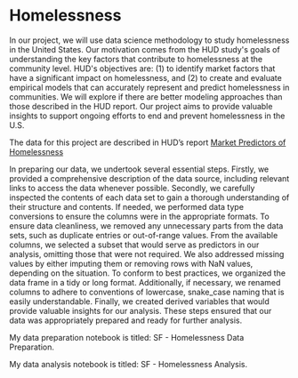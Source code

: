 # Homelessness

In our project, we will use data science methodology to study homelessness in the United States. Our motivation comes from the HUD study's goals of understanding the key factors that contribute to homelessness at the community level. HUD's objectives are: (1) to identify market factors that have a significant impact on homelessness, and (2) to create and evaluate empirical models that can accurately represent and predict homelessness in communities. We will explore if there are better modeling approaches than those described in the HUD report. Our project aims to provide valuable insights to support ongoing efforts to end and prevent homelessness in the U.S.

The data for this project are described in HUD’s report [Market Predictors of Homelessness](https://www.huduser.gov/portal/sites/default/files/pdf/Market-Predictors-of-Homelessness.pdf)  

In preparing our data, we undertook several essential steps. Firstly, we provided a comprehensive description of the data source, including relevant links to access the data whenever possible. Secondly, we carefully inspected the contents of each data set to gain a thorough understanding of their structure and contents. If needed, we performed data type conversions to ensure the columns were in the appropriate formats. To ensure data cleanliness, we removed any unnecessary parts from the data sets, such as duplicate entries or out-of-range values. From the available columns, we selected a subset that would serve as predictors in our analysis, omitting those that were not required. We also addressed missing values by either imputing them or removing rows with NaN values, depending on the situation. To conform to best practices, we organized the data frame in a tidy or long format. Additionally, if necessary, we renamed columns to adhere to conventions of lowercase, snake_case naming that is easily understandable. Finally, we created derived variables that would provide valuable insights for our analysis. These steps ensured that our data was appropriately prepared and ready for further analysis.

My data preparation notebook is titled: SF -  Homelessness Data Preparation.

My data analysis notebook is titled: SF -  Homelessness Analysis.
